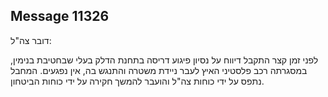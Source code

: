 ## Message 11326

דובר צה"ל: 

לפני זמן קצר התקבל דיווח על נסיון פיגוע דריסה בתחנת הדלק בעלי שבחטיבת בנימין, במסגרתה רכב פלסטיני האיץ לעבר ניידת משטרה והתנגש בה, אין נפגעים.  המחבל נתפס על ידי כוחות צה"ל והועבר להמשך חקירה על ידי כוחות הביטחון.


